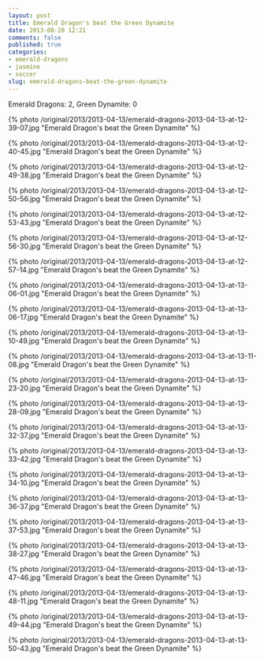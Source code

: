 ```yaml
---
layout: post
title: Emerald Dragon's beat the Green Dynamite
date: 2013-08-20 12:21
comments: false
published: true
categories:
- emerald-dragons
- jasmine
- soccer
slug: emerald-dragons-beat-the-green-dynamite
---
```

Emerald Dragons: 2, Green Dynamite: 0

{% photo /original/2013/2013-04-13/emerald-dragons-2013-04-13-at-12-39-07.jpg "Emerald Dragon's beat the Green Dynamite" %}

{% photo /original/2013/2013-04-13/emerald-dragons-2013-04-13-at-12-40-45.jpg "Emerald Dragon's beat the Green Dynamite" %}

{% photo /original/2013/2013-04-13/emerald-dragons-2013-04-13-at-12-49-38.jpg "Emerald Dragon's beat the Green Dynamite" %}

{% photo /original/2013/2013-04-13/emerald-dragons-2013-04-13-at-12-50-56.jpg "Emerald Dragon's beat the Green Dynamite" %}

{% photo /original/2013/2013-04-13/emerald-dragons-2013-04-13-at-12-53-43.jpg "Emerald Dragon's beat the Green Dynamite" %}

{% photo /original/2013/2013-04-13/emerald-dragons-2013-04-13-at-12-56-30.jpg "Emerald Dragon's beat the Green Dynamite" %}

{% photo /original/2013/2013-04-13/emerald-dragons-2013-04-13-at-12-57-14.jpg "Emerald Dragon's beat the Green Dynamite" %}

{% photo /original/2013/2013-04-13/emerald-dragons-2013-04-13-at-13-06-01.jpg "Emerald Dragon's beat the Green Dynamite" %}

{% photo /original/2013/2013-04-13/emerald-dragons-2013-04-13-at-13-06-17.jpg "Emerald Dragon's beat the Green Dynamite" %}

{% photo /original/2013/2013-04-13/emerald-dragons-2013-04-13-at-13-10-49.jpg "Emerald Dragon's beat the Green Dynamite" %}

{% photo /original/2013/2013-04-13/emerald-dragons-2013-04-13-at-13-11-08.jpg "Emerald Dragon's beat the Green Dynamite" %}

{% photo /original/2013/2013-04-13/emerald-dragons-2013-04-13-at-13-23-20.jpg "Emerald Dragon's beat the Green Dynamite" %}

{% photo /original/2013/2013-04-13/emerald-dragons-2013-04-13-at-13-28-09.jpg "Emerald Dragon's beat the Green Dynamite" %}

{% photo /original/2013/2013-04-13/emerald-dragons-2013-04-13-at-13-32-37.jpg "Emerald Dragon's beat the Green Dynamite" %}

{% photo /original/2013/2013-04-13/emerald-dragons-2013-04-13-at-13-33-42.jpg "Emerald Dragon's beat the Green Dynamite" %}

{% photo /original/2013/2013-04-13/emerald-dragons-2013-04-13-at-13-34-10.jpg "Emerald Dragon's beat the Green Dynamite" %}

{% photo /original/2013/2013-04-13/emerald-dragons-2013-04-13-at-13-36-37.jpg "Emerald Dragon's beat the Green Dynamite" %}

{% photo /original/2013/2013-04-13/emerald-dragons-2013-04-13-at-13-37-53.jpg "Emerald Dragon's beat the Green Dynamite" %}

{% photo /original/2013/2013-04-13/emerald-dragons-2013-04-13-at-13-38-27.jpg "Emerald Dragon's beat the Green Dynamite" %}

{% photo /original/2013/2013-04-13/emerald-dragons-2013-04-13-at-13-47-46.jpg "Emerald Dragon's beat the Green Dynamite" %}

{% photo /original/2013/2013-04-13/emerald-dragons-2013-04-13-at-13-48-11.jpg "Emerald Dragon's beat the Green Dynamite" %}

{% photo /original/2013/2013-04-13/emerald-dragons-2013-04-13-at-13-49-44.jpg "Emerald Dragon's beat the Green Dynamite" %}

{% photo /original/2013/2013-04-13/emerald-dragons-2013-04-13-at-13-50-43.jpg "Emerald Dragon's beat the Green Dynamite" %}
